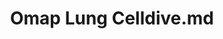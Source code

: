 ---
title: Omap Lung Celldive.md
release_version: v1.2
model_type: omap
description: "The OMAP Lung panel was designed for Cell DIVE imaging of  Formalin-Fixed Paraffin-Embedded (FFPE) lung tissue. The tissue slides were prepared with a two-step antigen retrieval process (pH 6 and pH 9, as described [here](dx.doi.org/10.17504/protocols.io.bpwumpew). Antigens were detected using either primary antibodies with fluorophore-labeled secondaries or fluorescent dye conjugated antibodies (protocol can be found [here](dx.doi.org/10.17504/protocols.io.b4kgqutw).  The panel contains 31 antibodies and the nuclear marker DAPI for image alignment and nuclear segmentation. This OMAP provides a spatial context for key lung cell types in the [ASCT+B lung table v1.1](https://doi.org/10.48539/HBM323.SGDF.945).   Additionally, the inclusion of protein biomarkers such as AGTR1, Cathepsin L, TMPRSS2, ICAM-1, and CD55 allow characterization of proteins relevant to SARS-CoV-2 infection and profiling of the renin-angiotensin system (RAS) that may play a role in COVID-19 disease. The core and essential protein biomarkers detailed here overlap (~25%) with the panel developed for multiplexed imaging of lung samples established using conventional automated IHC staining for FFPE-material  (Dr. Christopher Werlein, an expert lung pathologist).  This OMAP does not contain antibodies for typing subsets of fibroblasts, macrophages, or endothelial cells.
"
creators: 
  - 0000-0002-7334-4571
  - 0000-0002-9143-6509
  - 0000-0002-9185-3994
  - 0000-0002-0571-0285
  - 0000-0001-6638-683X
project_leads: 
  - 0000-0003-4379-8967
  - 0000-0002-3321-6137
  - 0000-0002-8815-3372
  - 0000-0003-1495-9143
reviewers: 
  - 0000-0003-3938-0330
  - 0000-0002-7694-4257
  - 0000-0003-4379-896
  - 0000-0001-7655-4833
creation_date:  2022-05-06
license: CC BY 4.0
publisher:  HuBMAP 
funder:  National Institute of Health (NIH) National Cancer Institute (NCI), Intramural Research Program of the NIH, National Institute of Allergy and Infectious Disease and National Cancer Institute, National Heart, Lung and Blood Institute
award_number:  3UH3CA246594-02S1, UH3 CA246635, OT2OD026671, U01HL148861-02S1,  U54HL145608-04 
hubmap_id: HBM366.RQZK.248
datatable: omap_lung_cell_dive.csv
doi: https://doi.org/10.48539/HBM366.RQZK.248
---